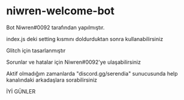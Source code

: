 # niwren-welcome-bot
Bot Niwren#0092 tarafından yapılmıştır.

index.js deki setting kısmını doldurduktan sonra kullanabilirsiniz

Glitch için tasarlanmıştır

Sorunlar ve hatalar için Niwren#0092'ye ulaşabilirsiniz

Aktif olmadığım zamanlarda "discord.gg/serendia" sunucusunda help kanalındaki arkadaşlara sorabilirsiniz

İYİ GÜNLER 

